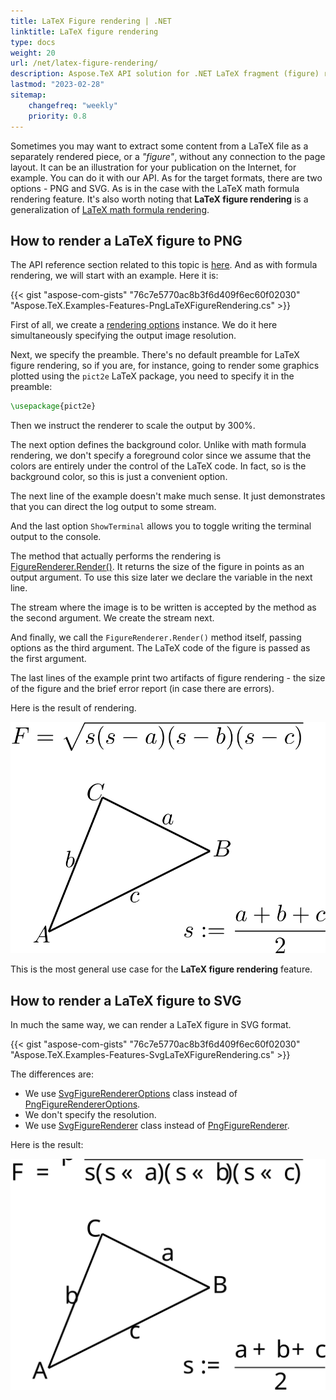 ```yaml
---
title: LaTeX Figure rendering | .NET
linktitle: LaTeX figure rendering
type: docs
weight: 20
url: /net/latex-figure-rendering/
description: Aspose.TeX API solution for .NET LaTeX fragment (figure) rendering is described in this article. Learn the code examples on how to use the functionality.
lastmod: "2023-02-28"
sitemap:
    changefreq: "weekly"
    priority: 0.8
---
```


Sometimes you may want to extract some content from a LaTeX file as a separately rendered piece, or a *"figure"*, without any connection to the page layout. It can be an illustration for your publication on the Internet, for example. You can do it with our API. As for the target formats, there are two options - PNG and SVG. As is in the case with the LaTeX math formula rendering feature. It's also worth noting that **LaTeX figure rendering** is a generalization of [LaTeX math formula rendering](/tex/net/latex-math-formula-rendering).

## **How to render a LaTeX figure to PNG**

The API reference section related to this topic is [here](https://reference.aspose.com/tex/net/aspose.tex.features/). And as with formula rendering, we will start with an example. Here it is:

{{< gist "aspose-com-gists" "76c7e5770ac8b3f6d409f6ec60f02030" "Aspose.TeX.Examples-Features-PngLaTeXFigureRendering.cs" >}}

First of all, we create a [rendering options](https://reference.aspose.com/tex/net/aspose.tex.features/figurerendereroptions/) instance. We do it here simultaneously specifying the output image resolution.

Next, we specify the preamble. There's no default preamble for LaTeX figure rendering, so if you are, for instance, going to render some graphics plotted using the `pict2e` LaTeX package, you need to specify it in the preamble:
```tex
\usepackage{pict2e}
```

Then we instruct the renderer to scale the output by 300%.

The next option defines the background color. Unlike with math formula rendering, we don't specify a foreground color since we assume that the colors are entirely under the control of the LaTeX code. In fact, so is the background color, so this is just a convenient option.

The next line of the example doesn't make much sense. It just demonstrates that you can direct the log output to some stream.

And the last option `ShowTerminal` allows you to toggle writing the terminal output to the console.

The method that actually performs the rendering is [FigureRenderer.Render()](https://reference.aspose.com/tex/net/aspose.tex.features/figurerenderer/render/). It returns the size of the figure in points as an output argument. To use this size later we declare the variable in the next line.

The stream where the image is to be written is accepted by the method as the second argument. We create the stream next.

And finally, we call the `FigureRenderer.Render()` method itself, passing options as the third argument. The LaTeX code of the figure is passed as the first argument.

The last lines of the example print two artifacts of figure rendering - the size of the figure and the brief error report (in case there are errors).

Here is the result of rendering.

[<img src="text-and-formula.png" title="LaTeX Figure rendering to PNG">](text-and-formula.png)

This is the most general use case for the **LaTeX figure rendering** feature.

## **How to render a LaTeX figure to SVG**

In much the same way, we can render a LaTeX figure in SVG format.

{{< gist "aspose-com-gists" "76c7e5770ac8b3f6d409f6ec60f02030" "Aspose.TeX.Examples-Features-SvgLaTeXFigureRendering.cs" >}}

The differences are:
 * We use [SvgFigureRendererOptions](https://reference.aspose.com/tex/net/aspose.tex.features/svgfigurerendereroptions/) class instead of [PngFigureRendererOptions](https://reference.aspose.com/tex/net/aspose.tex.features/pngfigurerendereroptions/).
 * We don't specify the resolution.
 * We use [SvgFigureRenderer](https://reference.aspose.com/tex/net/aspose.tex.features/svgfigurerenderer/) class instead of [PngFigureRenderer](https://reference.aspose.com/tex/net/aspose.tex.features/pngfigurerenderer/).
 
Here is the result:

[<img src="text-and-formula.svg" title="LaTeX Figure rendering to SVG">](text-and-formula.svg)